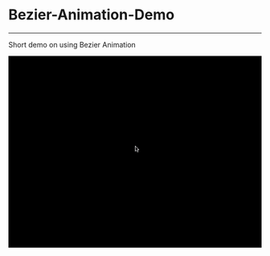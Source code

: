 # Bezier-Animation-Demo
***
Short demo on using Bezier Animation

![demo](https://github.com/aizatomar/Bezier-Animation-Demo/blob/master/demo.gif)

